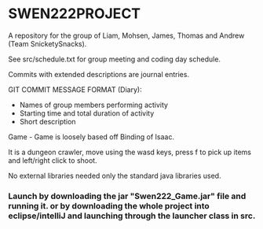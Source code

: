 # SWEN222PROJECT
A repository for the group of Liam, Mohsen, James, Thomas and Andrew (Team SnicketySnacks).

See src/schedule.txt for group meeting and coding day schedule.

Commits with extended descriptions are journal entries.

GIT COMMIT MESSAGE FORMAT (Diary):
- Names of group members performing activity
- Starting time and total duration of activity
- Short description

Game - Game is loosely based off Binding of Isaac.

It is a dungeon crawler, move using the wasd keys, press f to pick up items and left/right click to shoot.

No external libraries needed only the standard java libraries used.

### Launch by downloading the jar "Swen222_Game.jar" file and running it. or by downloading the whole project into eclipse/intelliJ and launching through the launcher class in src.

